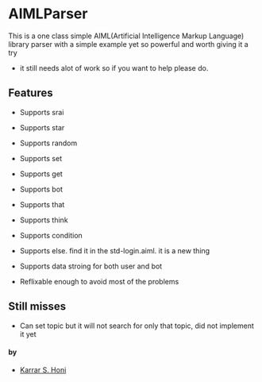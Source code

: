 # AIMLParser

This is a one class simple AIML(Artificial Intelligence Markup Language) library parser with a simple example yet so powerful and worth giving it a try

* it still needs alot of work so if you want to help please do.



## Features

* Supports srai
* Supports star
* Supports random
* Supports set
* Supports get
* Supports bot
* Supports that
* Supports think
* Supports condition
* Supports else. find it in the std-login.aiml. it is a new thing

* Supports data stroing for both user and bot
* Reflixable enough to avoid most of the problems


## Still misses

* Can set topic but it will not search for only that topic, did not implement it yet

#### by

* [Karrar S. Honi](https://github.com/karrarkazuya)
